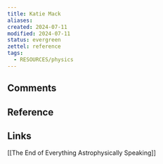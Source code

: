 ```yaml
---
title: Katie Mack
aliases: 
created: 2024-07-11
modified: 2024-07-11
status: evergreen
zettel: reference
tags:
  - RESOURCES/physics
---
```

## Comments

## Reference
## Links
[[The End of Everything Astrophysically Speaking]]

